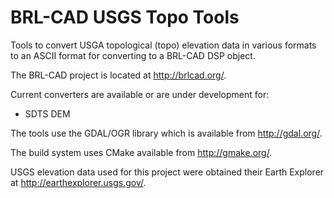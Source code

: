 BRL-CAD USGS Topo Tools
=======================

Tools to convert USGA topological (topo) elevation data in various formats to an ASCII format for converting to a BRL-CAD DSP object.

The BRL-CAD project is located at <http://brlcad.org/>.
 
Current converters are available or are under development for:

* SDTS DEM

The tools use the GDAL/OGR library which is available from <http://gdal.org/>.

The build system uses CMake available from <http://gmake.org/>.

USGS elevation data used for this project were obtained their Earth Explorer at <http://earthexplorer.usgs.gov/>.
